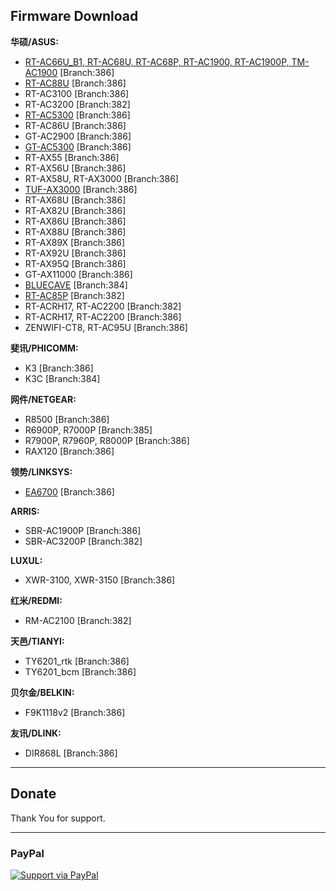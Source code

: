 Firmware Download
-----------------
**华硕/ASUS:**

 * [RT-AC66U_B1, RT-AC68U, RT-AC68P, RT-AC1900, RT-AC1900P, TM-AC1900](https://mega.nz/folder/RU8yWTwR#CARSgNhGHVswk_F3os21Vw)  [Branch:386]
 * [RT-AC88U](https://mega.nz/folder/EBFlxSyJ#rfB2pGgG_UGreFXNuM_iuA)  [Branch:386]
 * RT-AC3100 [Branch:386]
 * RT-AC3200 [Branch:382]
 * [RT-AC5300](https://mega.nz/folder/QRtVhSSb#Vsg69evoJMn5iFzjLVgQXg) [Branch:386]
 * RT-AC86U [Branch:386]
 * GT-AC2900 [Branch:386]
 * [GT-AC5300](https://mega.nz/folder/pRt1mIpK#_i40UQFawo2ZXO3lHfgfnw) [Branch:386]
 * RT-AX55 [Branch:386]
 * RT-AX56U [Branch:386]
 * RT-AX58U, RT-AX3000 [Branch:386]
 * [TUF-AX3000](https://mega.nz/folder/0EUwRTYJ#a1ZdzjONXRt5gpeJ171xbA) [Branch:386]
 * RT-AX68U [Branch:386]
 * RT-AX82U [Branch:386]
 * RT-AX86U [Branch:386]
 * RT-AX88U [Branch:386]
 * RT-AX89X [Branch:386]
 * RT-AX92U [Branch:386]
 * RT-AX95Q [Branch:386]
 * GT-AX11000 [Branch:386]
 * [BLUECAVE](https://mega.nz/folder/kQ1wFKpR#W1b6VzWymADrqRO9Hhemnw) [Branch:384]
 * [RT-AC85P](https://mega.nz/folder/FZ9xVK6K#WvvfkZSaKa-sepGN3Rw7ng) [Branch:382]
 * RT-ACRH17, RT-AC2200 [Branch:382]
 * RT-ACRH17, RT-AC2200 [Branch:386]
 * ZENWIFI-CT8, RT-AC95U [Branch:386]




**斐讯/PHICOMM:**

* K3 [Branch:386]
* K3C [Branch:384]


**网件/NETGEAR:**

* R8500 [Branch:386]
* R6900P, R7000P [Branch:385]
* R7900P, R7960P, R8000P [Branch:386]
* RAX120 [Branch:386]


**领势/LINKSYS:**

* [EA6700](https://mega.nz/folder/RFtCTTaS#ezM3Ihig0pIKwEUc6y0dOQ)  [Branch:386]


**ARRIS:**

* SBR-AC1900P [Branch:386]
* SBR-AC3200P [Branch:382]


**LUXUL:**

* XWR-3100, XWR-3150 [Branch:386]


**红米/REDMI:**

* RM-AC2100 [Branch:382]


**天邑/TIANYI:**

* TY6201_rtk [Branch:386]
* TY6201_bcm [Branch:386]


**贝尔金/BELKIN:**

* F9K1118v2 [Branch:386]

**友讯/DLINK:**

* DIR868L [Branch:386]


-----------------

## Donate

Thank You for support.

-----------------

### PayPal

[![Support via PayPal](https://cdn.rawgit.com/twolfson/paypal-github-button/1.0.0/dist/button.svg)](https://paypal.me/paldier9/)
